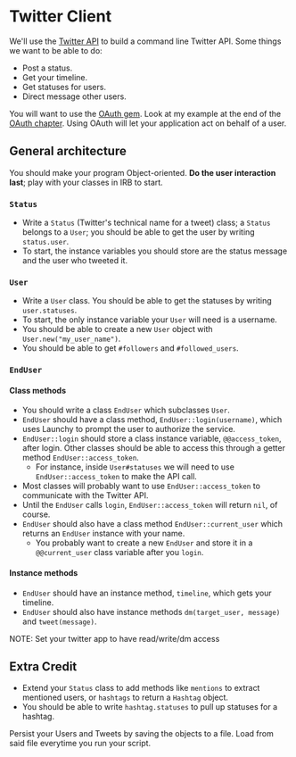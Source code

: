 # Twitter Client

We'll use the [Twitter API][api-docs] to build a command line Twitter
API. Some things we want to be able to do:

* Post a status.
* Get your timeline.
* Get statuses for users.
* Direct message other users.

You will want to use the [OAuth gem][oauth-github]. Look at my example
at the end of the [OAuth chapter][oauth-chapter]. Using OAuth will let
your application act on behalf of a user.

## General architecture

You should make your program Object-oriented. **Do the user interaction
last**; play with your classes in IRB to start.

### `Status`

* Write a `Status` (Twitter's technical name for a tweet) class; a
  `Status` belongs to a `User`; you should be able to get the user by
  writing `status.user`.
* To start, the instance variables you should store are the status
  message and the user who tweeted it.

### `User`

* Write a `User` class. You should be able to get the statuses by
  writing `user.statuses`.
* To start, the only instance variable your `User` will need is a
  username.
* You should be able to create a new `User` object with
  `User.new("my_user_name")`.
* You should be able to get `#followers` and `#followed_users`.

### `EndUser`

#### Class methods

* You should write a class `EndUser` which subclasses `User`.
* `EndUser` should have a class method,
  `EndUser::login(username)`, which uses Launchy to prompt the
  user to authorize the service.
* `EndUser::login` should store a class instance variable,
  `@@access_token`, after login. Other classes should be able to
  access this through a getter method `EndUser::access_token`.
    * For instance, inside `User#statuses` we will need to use
      `EndUser::access_token` to make the API call.
* Most classes will probably want to use `EndUser::access_token`
  to communicate with the Twitter API.
* Until the `EndUser` calls `login`, `EndUser::access_token` will
  return `nil`, of course.
* `EndUser` should also have a class method
  `EndUser::current_user` which returns an `EndUser` instance with
  your name.
    * You probably want to create a new `EndUser` and store it in a
      `@@current_user` class variable after you `login`.

#### Instance methods

* `EndUser` should have an instance method, `timeline`, which gets
  your timeline.
* `EndUser` should also have instance methods `dm(target_user,
  message)` and `tweet(message)`.

NOTE: Set your twitter app to have read/write/dm access

## Extra Credit

* Extend your `Status` class to add methods like `mentions` to extract
  mentioned users, or `hashtags` to return a `Hashtag` object.
* You should be able to write `hashtag.statuses` to pull up statuses
  for a hashtag.

Persist your Users and Tweets by saving the objects to a file. Load
from said file everytime you run your script.

[api-docs]: https://dev.twitter.com/docs/api/1.1
[oauth-github]: https://github.com/oauth/oauth-ruby
[oauth-chapter]: ../the-web/oauth.md
